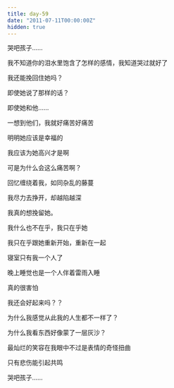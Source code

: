 ```yaml
---
title: day-59
date: "2011-07-11T00:00:00Z"
hidden: true
---
```

哭吧孩子……

我不知道你的泪水里饱含了怎样的感情，我知道哭过就好了

我还能挽回住她吗？

即使她说了那样的话？

即使她和他……

一想到他们，我就好痛苦好痛苦

明明她应该是幸福的

我应该为她高兴才是啊

可是为什么会这么痛苦啊？

回忆缠绕着我，如同杂乱的藤蔓

我尽力去挣开，却越陷越深

我真的想挽留她。

我什么也不在乎，我只在乎她

我只在乎跟她重新开始，重新在一起

寝室只有我一个人了

晚上睡觉也是一个人伴着雷雨入睡

真的很害怕
  
我还会好起来吗？？

为什么我感觉从此我的人生都不一样了？

为什么我看东西好像蒙了一层灰沙？

最灿烂的笑容在我眼中不过是表情的奇怪扭曲

只有悲伤能引起共鸣

哭吧孩子……